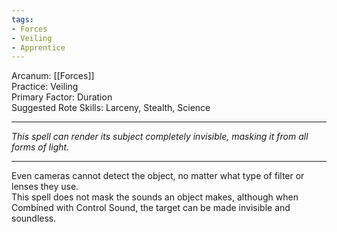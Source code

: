 ```yaml
---
tags:
- Forces
- Veiling
- Apprentice
---
```


Arcanum: [[Forces]]\
Practice: Veiling\
Primary Factor: Duration\
Suggested Rote Skills: Larceny, Stealth, Science

---

_This spell can render its subject completely invisible, masking it from all forms of light._

---

Even cameras cannot detect the object, no matter what type of filter or lenses they use.\
This spell does not mask the sounds an object makes, although when Combined with Control Sound, the target can be made invisible and soundless.